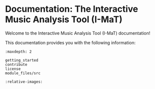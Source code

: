 # Documentation: The Interactive Music Analysis Tool (I-MaT)

Welcome to the Interactive Music Analysis Tool (I-MaT) documentation!

This documentation provides you with the following information:

```{toctree}
:maxdepth: 2

getting_started
contribute
license
module_files/src
```

```{include} ../../README.md
:relative-images:
```
